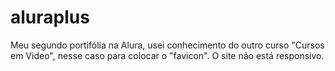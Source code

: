 # aluraplus
Meu segundo portifólia na Alura, usei conhecimento do outro curso "Cursos em Video", nesse caso para colocar o "favicon". O site não está responsivo.
